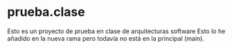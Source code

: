 # prueba.clase
Esto es un proyecto de prueba en clase de arquitecturas software
Esto lo he añadido en la nueva rama pero todavía no está en la principal (main).
